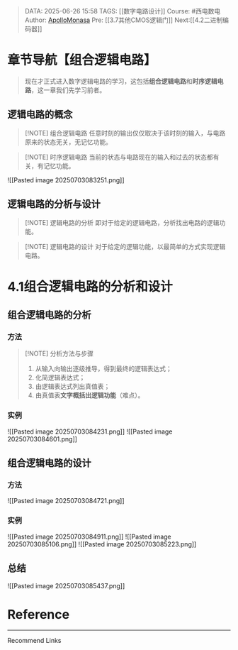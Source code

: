 > DATA: 2025-06-26 15:58
> TAGS: [[数字电路设计]]
> Course: #西电数电 
> Author: [ApolloMonasa](https://github.com/ApolloMonasa)
> Pre: [[3.7其他CMOS逻辑门]]
> Next:[[4.2二进制编码器]]


# 章节导航【组合逻辑电路】
>现在才正式进入数字逻辑电路的学习，这包括**组合逻辑电路**和**时序逻辑电路**，这一章我们先学习前者。

## 逻辑电路的概念

> [!NOTE] 组合逻辑电路
> 任意时刻的输出仅仅取决于该时刻的输入，与电路原来的状态无关，无记忆功能。


> [!NOTE] 时序逻辑电路
> 当前的状态与电路现在的输入和过去的状态都有关，有记忆功能。

![[Pasted image 20250703083251.png]]
## 逻辑电路的分析与设计
> [!NOTE] 逻辑电路的分析
>即对于给定的逻辑电路，分析找出电路的逻辑功能。


> [!NOTE] 逻辑电路的设计
> 对于给定的逻辑功能，以最简单的方式实现逻辑电路。
# 4.1组合逻辑电路的分析和设计
## 组合逻辑电路的分析
### 方法
> [!NOTE] 分析方法与步骤
> 1. 从输入向输出逐级推导，得到最终的逻辑表达式；
> 2. 化简逻辑表达式；
> 3. 由逻辑表达式列出真值表；
> 4. 由真值表**文字概括出逻辑功能**（难点）。

### 实例
![[Pasted image 20250703084231.png]]
![[Pasted image 20250703084601.png]]
## 组合逻辑电路的设计
### 方法
![[Pasted image 20250703084721.png]]
### 实例
![[Pasted image 20250703084911.png]]
![[Pasted image 20250703085106.png]]
![[Pasted image 20250703085223.png]]
## 总结
![[Pasted image 20250703085437.png]]

# Reference


---
Recommend Links
